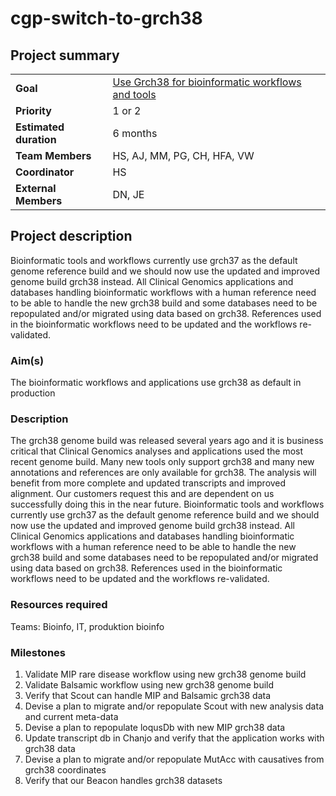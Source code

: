 # cgp-switch-to-grch38

## Project summary
| | |
|-|-|
| **Goal** | [Use Grch38 for bioinformatic workflows and tools](https://github.com/Clinical-Genomics/Goals/issues/67) |
| **Priority** | 1 or 2 |
| **Estimated duration** | 6 months |
| **Team Members** | HS, AJ, MM, PG, CH, HFA, VW |
| **Coordinator** | HS |
| **External Members** | DN, JE |

## Project description

Bioinformatic tools and workflows currently use grch37 as the default genome reference build and we should now use the updated and improved genome build grch38 instead.
All Clinical Genomics applications and databases handling bioinformatic workflows with a human reference need to be able to handle the new grch38 build and some databases need to be repopulated and/or migrated using data based on grch38. References used in the bioinformatic workflows need to be updated and the workflows re-validated.

### Aim(s)

The bioinformatic workflows and applications use grch38 as default in production

### Description

The grch38 genome build was released several years ago and it is business critical that Clinical Genomics analyses and applications used the most recent genome build. Many new tools only support grch38 and many new annotations and references are only available for grch38. The analysis will benefit from more complete and updated transcripts and improved alignment. Our customers request this and are dependent on us successfully doing this in the near future.
Bioinformatic tools and workflows currently use grch37 as the default genome reference build and we should now use the updated and improved genome build grch38 instead.
All Clinical Genomics applications and databases handling bioinformatic workflows with a human reference need to be able to handle the new grch38 build and some databases need to be repopulated and/or migrated using data based on grch38. References used in the bioinformatic workflows need to be updated and the workflows re-validated.

### Resources required

Teams: Bioinfo, IT, produktion bioinfo

### Milestones

1. Validate MIP rare disease workflow using new grch38 genome build
1. Validate Balsamic workflow using new grch38 genome build
1. Verify that Scout can handle MIP and Balsamic grch38 data
1. Devise a plan to migrate and/or repopulate Scout with new analysis data and current meta-data
1. Devise a plan to repopulate loqusDb with new MIP grch38 data
1. Update transcript db in Chanjo and verify that the application works with grch38 data
1. Devise a plan to migrate and/or repopulate MutAcc with causatives from grch38 coordinates
1. Verify that our Beacon handles grch38 datasets 
